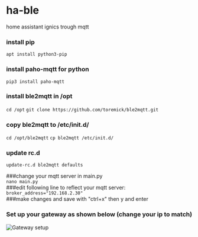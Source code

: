 # ha-ble
home assistant ignics trough mqtt

### install pip  
```apt install python3-pip```


### install paho-mqtt for python  
```pip3 install paho-mqtt```  


### install ble2mqtt in /opt
```cd /opt```
```git clone https://github.com/toremick/ble2mqtt.git```



### copy ble2mqtt to /etc/init.d/
```cd /opt/ble2mqtt```
```cp ble2mqtt /etc/init.d/```
### update rc.d
```update-rc.d ble2mqtt defaults```

###change your mqtt server in main.py   
```nano main.py```   
###edit following line to reflect your mqtt server:    
```broker_address="192.168.2.30"```    
###make changes and save with "ctrl+x" then y and enter    

### Set up your gateway as shown below (change your ip to match)


![Gateway setup](/images/setup%20gateway.PNG)


